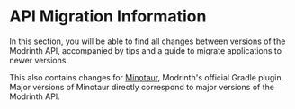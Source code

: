 # API Migration Information

In this section, you will be able to find all changes between versions of the Modrinth API, accompanied by tips and a guide to migrate applications to newer versions.

This also contains changes for [Minotaur](https://github.com/modrinth/minotaur), Modrinth's official Gradle plugin. Major versions of Minotaur directly correspond to major versions of the Modrinth API.
